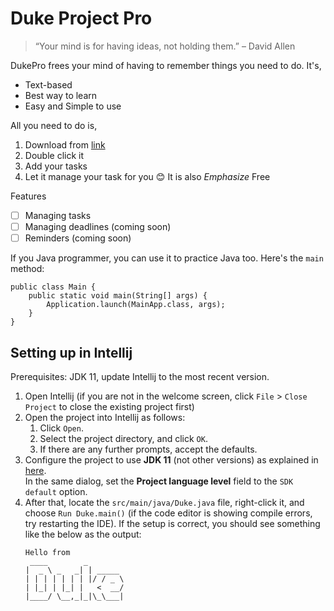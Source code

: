 # Duke Project Pro
> “Your mind is for having ideas, not holding them.” – David Allen

DukePro frees your mind of having to remember things you need to do. It's,
- Text-based
- Best way to learn
- Easy and Simple to use

All you need to do is,

1. Download from [link](https://nus-cs2103-ay2324s1.github.io/website/schedule/week4/project.html)
2. Double click it
3. Add your tasks
4. Let it manage your task for you :blush:
It is also *Emphasize* Free

Features
- [ ]  Managing tasks
- [ ] Managing deadlines (coming soon)
- [ ]  Reminders (coming soon)

If you Java programmer, you can use it to practice Java too. Here's the `main` method:
```
public class Main {
    public static void main(String[] args) {
        Application.launch(MainApp.class, args);
    }
}

```



## Setting up in Intellij

Prerequisites: JDK 11, update Intellij to the most recent version.

1. Open Intellij (if you are not in the welcome screen, click `File` > `Close Project` to close the existing project first)
1. Open the project into Intellij as follows:
   1. Click `Open`.
   1. Select the project directory, and click `OK`.
   1. If there are any further prompts, accept the defaults.
1. Configure the project to use **JDK 11** (not other versions) as explained in [here](https://www.jetbrains.com/help/idea/sdk.html#set-up-jdk).<br>
   In the same dialog, set the **Project language level** field to the `SDK default` option.
3. After that, locate the `src/main/java/Duke.java` file, right-click it, and choose `Run Duke.main()` (if the code editor is showing compile errors, try restarting the IDE). If the setup is correct, you should see something like the below as the output:
   ```
   Hello from
    ____        _        
   |  _ \ _   _| | _____ 
   | | | | | | | |/ / _ \
   | |_| | |_| |   <  __/
   |____/ \__,_|_|\_\___|
   ```
